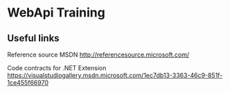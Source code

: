 # WebApi Training


Useful links
--------------

Reference source MSDN http://referencesource.microsoft.com/

Code contracts for .NET Extension https://visualstudiogallery.msdn.microsoft.com/1ec7db13-3363-46c9-851f-1ce455f66970